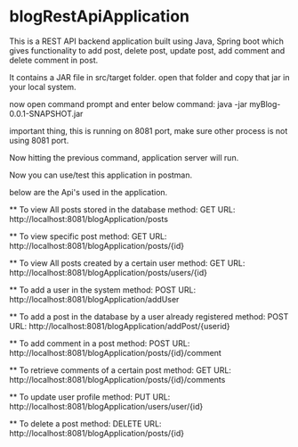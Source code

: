 # blogRestApiApplication
This is a REST API backend application built using Java, Spring boot which gives functionality to add post, delete post, update post, add comment and delete comment in post.

It contains a JAR file in src/target folder.
open that folder and copy that jar in your local system.

now open command prompt and enter below command:
<imp> java -jar myBlog-0.0.1-SNAPSHOT.jar </imp>

important thing, this is running on 8081 port, make sure other process is not using 8081 port.

Now hitting the previous command, application server will run.

Now you can use/test this application in postman.

below are the Api's used in the application.

** To view All posts stored in the database
method: GET
URL: http://localhost:8081/blogApplication/posts

** To view specific post 
method: GET
URL: http://localhost:8081/blogApplication/posts/{id}

** To view All posts created by a certain user
method: GET
URL: http://localhost:8081/blogApplication/posts/users/{id}

** To add a user in the system
method: POST
URL: http://localhost:8081/blogApplication/addUser

** To add a post in the database by a user already registered
method: POST
URL: http://localhost:8081/blogApplication/addPost/{userid}

** To add comment in a post
method: POST
URL: http://localhost:8081/blogApplication/posts/{id}/comment

** To retrieve comments of a certain post
method: GET
URL: http://localhost:8081/blogApplication/posts/{id}/comments

** To update user profile
method: PUT
URL: http://localhost:8081/blogApplication/users/user/{id}

** To delete a post 
method: DELETE
URL: http://localhost:8081/blogApplication/posts/{id}
